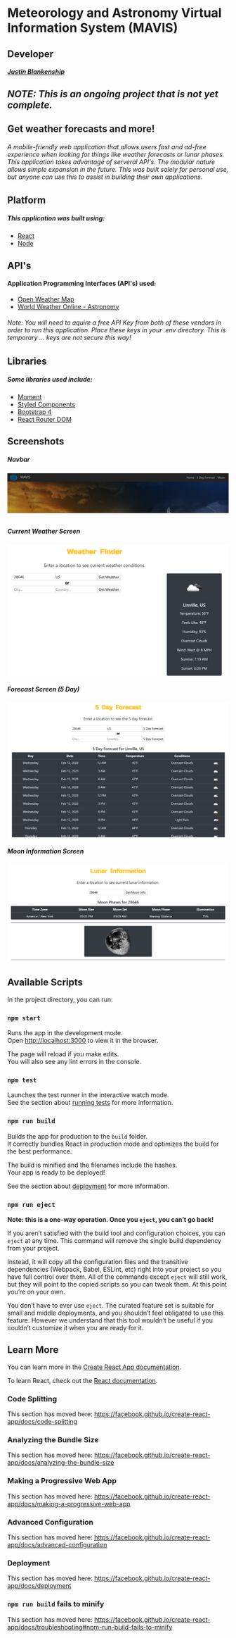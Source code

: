 # Meteorology and Astronomy Virtual Information System (MAVIS)
## Developer
##### [Justin Blankenship](https://github.com/justin-blankenship)
## *NOTE:  This is an ongoing project that is not yet complete.*
## Get weather forecasts and more!
###### A mobile-friendly web application that allows users fast and ad-free experience when looking for things like weather forecasts or lunar phases. This application takes advantage of serveral API's. The modular nature allows simple expansion in the future. This was built solely for personal use, but anyone can use this to assist in building their own applications.
## Platform
##### This application was built using:
- [React](https://reactjs.org/)
- [Node](https://nodejs.org/en)
## API's
#### Application Programming Interfaces (API's) used:
- [Open Weather Map](https://openweathermap.org/)
- [World Weather Online - Astronomy](https://www.worldweatheronline.com/developer/api/docs/astronomy-api.aspx)
###### *Note: You will need to aquire a free API Key from both of these vendors in order to run this application. Place these keys in your .env directory. This is temporary ... keys are not secure this way!*
## Libraries
##### Some libraries used include:
- [Moment](https://momentjs.com/)
- [Styled Components](https://styled-components.com/)
- [Bootstrap 4](https://getbootstrap.com)
- [React Router DOM](https://www.npmjs.com/package/react-router-dom)
## Screenshots
##### Navbar
![Home](https://github.com/justin-blankenship/MAVIS/blob/master/src/assets/home.png?raw=true)
##### Current Weather Screen
![Current Weather](https://github.com/justin-blankenship/MAVIS/blob/master/src/assets/shot1.PNG?raw=true)
##### Forecast Screen (5 Day)
![Forecast](https://github.com/justin-blankenship/MAVIS/blob/master/src/assets/shot2.PNG?raw=true)
##### Moon Information Screen
![Moon Information](https://github.com/justin-blankenship/MAVIS/blob/master/src/assets/shot3.png?raw=true)

## Available Scripts

In the project directory, you can run:

### `npm start`

Runs the app in the development mode.<br />
Open [http://localhost:3000](http://localhost:3000) to view it in the browser.

The page will reload if you make edits.<br />
You will also see any lint errors in the console.

### `npm test`

Launches the test runner in the interactive watch mode.<br />
See the section about [running tests](https://facebook.github.io/create-react-app/docs/running-tests) for more information.

### `npm run build`

Builds the app for production to the `build` folder.<br />
It correctly bundles React in production mode and optimizes the build for the best performance.

The build is minified and the filenames include the hashes.<br />
Your app is ready to be deployed!

See the section about [deployment](https://facebook.github.io/create-react-app/docs/deployment) for more information.

### `npm run eject`

**Note: this is a one-way operation. Once you `eject`, you can’t go back!**

If you aren’t satisfied with the build tool and configuration choices, you can `eject` at any time. This command will remove the single build dependency from your project.

Instead, it will copy all the configuration files and the transitive dependencies (Webpack, Babel, ESLint, etc) right into your project so you have full control over them. All of the commands except `eject` will still work, but they will point to the copied scripts so you can tweak them. At this point you’re on your own.

You don’t have to ever use `eject`. The curated feature set is suitable for small and middle deployments, and you shouldn’t feel obligated to use this feature. However we understand that this tool wouldn’t be useful if you couldn’t customize it when you are ready for it.

## Learn More

You can learn more in the [Create React App documentation](https://facebook.github.io/create-react-app/docs/getting-started).

To learn React, check out the [React documentation](https://reactjs.org/).

### Code Splitting

This section has moved here: https://facebook.github.io/create-react-app/docs/code-splitting

### Analyzing the Bundle Size

This section has moved here: https://facebook.github.io/create-react-app/docs/analyzing-the-bundle-size

### Making a Progressive Web App

This section has moved here: https://facebook.github.io/create-react-app/docs/making-a-progressive-web-app

### Advanced Configuration

This section has moved here: https://facebook.github.io/create-react-app/docs/advanced-configuration

### Deployment

This section has moved here: https://facebook.github.io/create-react-app/docs/deployment

### `npm run build` fails to minify

This section has moved here: https://facebook.github.io/create-react-app/docs/troubleshooting#npm-run-build-fails-to-minify
